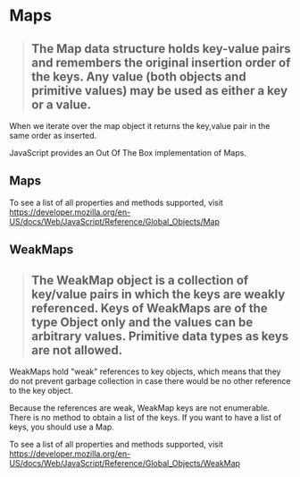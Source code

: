 # Maps

> ## The Map data structure holds key-value pairs and remembers the original insertion order of the keys. Any value (both objects and primitive values) may be used as either a key or a value.

When we iterate over the map object it returns the key,value pair in the same order as inserted.

JavaScript provides an Out Of The Box implementation of Maps.

## Maps

To see a list of all properties and methods supported, visit https://developer.mozilla.org/en-US/docs/Web/JavaScript/Reference/Global_Objects/Map

## WeakMaps

> ## The WeakMap object is a collection of key/value pairs in which the keys are weakly referenced. Keys of WeakMaps are of the type Object only and the values can be arbitrary values. Primitive data types as keys are not allowed.

WeakMaps hold "weak" references to key objects, which means that they do not prevent garbage collection in case there would be no other reference to the key object.

Because the references are weak, WeakMap keys are not enumerable. There is no method to obtain a list of the keys. If you want to have a list of keys, you should use a Map.

To see a list of all properties and methods supported, visit https://developer.mozilla.org/en-US/docs/Web/JavaScript/Reference/Global_Objects/WeakMap
